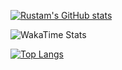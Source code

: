 [![Rustam's GitHub stats](https://github-readme-stats.vercel.app/api?username=KomiljonovDev&count_private=true&show_icons=true&theme=react)](#)

![WakaTime Stats](https://github-readme-stats.vercel.app/api/wakatime?username=KomiljonovDev&layout=compact&theme=react)


[![Top Langs](https://github-readme-stats.vercel.app/api/top-langs/?username=KomiljonovDev&layout=compact&theme=react&langs_count=6)](#)
